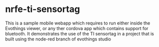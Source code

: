 # nrfe-ti-sensortag

This is a sample mobile webapp which requires to run either inside the Evothings viewer, or any ther cordova app which contains support for bluetooth. It demonstrates the use of the TI sensortag in a project that is built using the node-red branch of evothings studio
